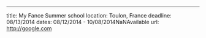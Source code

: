 ---
title: My Fance Summer school
location: Toulon, France
deadline: 08/13/2014
dates: 08/12/2014 - 10/08/2014NaNAvailable
url: http://google.com